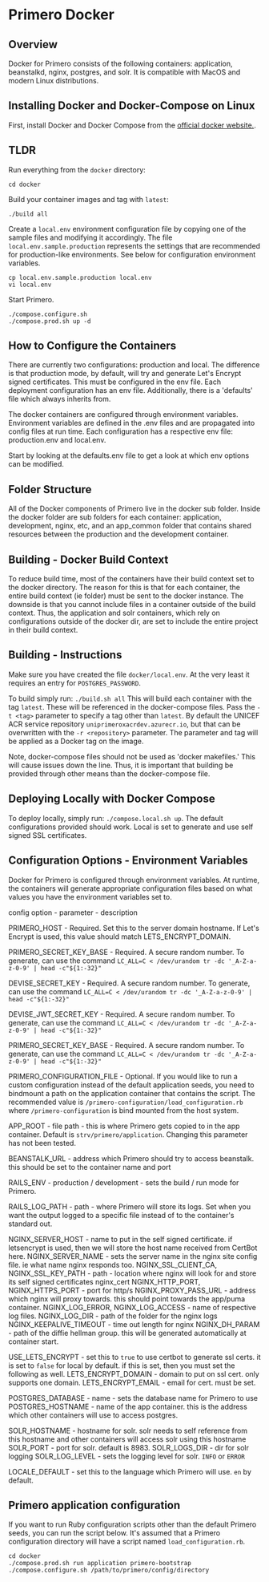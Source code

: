 
# Primero Docker

## Overview

Docker for Primero consists of the following containers: application,
beanstalkd, nginx, postgres, and solr. It is compatible with MacOS and modern
Linux distributions.

## Installing Docker and Docker-Compose on Linux

First, install Docker and Docker Compose from the [official docker
website.](https://docs.docker.com/install/).

## TLDR


Run everything from the `docker` directory:

```
cd docker
```

Build your container images and tag with `latest`:

```
./build all
```

Create a `local.env` environment configuration file by
copying one of the sample files and modifying it accordingly.
The file `local.env.sample.production` represents the settings that
are recommended for production-like environments.
See below for configuration environment variables.

```
cp local.env.sample.production local.env
vi local.env
```

Start Primero.

```
./compose.configure.sh
./compose.prod.sh up -d
```


## How to Configure the Containers

There are currently two configurations: production and local. The difference is
that production mode, by default, will try and generate Let's Encrypt signed
certificates. This must be configured in the env file. Each deployment
configuration has an env file. Additionally, there is a 'defaults' file which
always inherits from.

The docker containers are configured through environment variables. Environment
variables are defined in the .env files and are propagated into config files at
run time. Each configuration has a respective env file: production.env and
local.env.

Start by looking at the defaults.env file to get a look at which env options can
be modified.

## Folder Structure

All of the Docker components of Primero live in the docker sub folder. Inside
the docker folder are sub folders for each container: application, development,
nginx, etc, and an app_common folder that contains shared resources between the
production and the development container.

## Building - Docker Build Context

To reduce build time, most of the containers have their build context set to the
docker directory. The reason for this is that for each container, the entire
build context (ie folder) must be sent to the docker instance. The downside is
that you cannot include files in a container outside of the build context. Thus,
the application and solr containers, which rely on configurations outside of the
docker dir, are set to include the entire project in their build context.

## Building - Instructions
Make sure you have created the file `docker/local.env`. At the very least it requires
an entry for `POSTGRES_PASSWORD`.

To build simply run: `./build.sh all`
This will build each container with the tag `latest`. These will be
referenced in the docker-compose files. Pass the `-t <tag>` parameter
to specify a tag other than `latest`. By default the UNICEF ACR service
repository `uniprimeroxacrdev.azurecr.io`, but that can be overwritten with the
`-r <repository>` parameter. The parameter and tag will be applied as a Docker tag on the image.

Note, docker-compose files should not be used as 'docker makefiles.' This will
cause issues down the line. Thus, it is important that building be provided
through other means than the docker-compose file.

## Deploying Locally with Docker Compose

To deploy locally, simply run: `./compose.local.sh up`. The default
configurations provided should work. Local is set to generate and use self
signed SSL certificates.

## Configuration Options - Environment Variables

Docker for Primero is configured through environment variables. At runtime, the
containers will generate appropriate configuration files based on what values
you have the environment variables set to.

config option - parameter - description

PRIMERO_HOST - Required. Set this to the server domain hostname.
If Let's Encrypt is used, this value should match LETS_ENCRYPT_DOMAIN.

PRIMERO_SECRET_KEY_BASE - Required. A secure random number.
To generate, can use the command `LC_ALL=C < /dev/urandom tr -dc '_A-Z-a-z-0-9' | head -c"${1:-32}"`

DEVISE_SECRET_KEY - Required. A secure random number.
To generate, can use the command `LC_ALL=C < /dev/urandom tr -dc '_A-Z-a-z-0-9' | head -c"${1:-32}"`

DEVISE_JWT_SECRET_KEY - Required. A secure random number.
To generate, can use the command `LC_ALL=C < /dev/urandom tr -dc '_A-Z-a-z-0-9' | head -c"${1:-32}"`

PRIMERO_SECRET_KEY_BASE - Required. A secure random number.
To generate, can use the command `LC_ALL=C < /dev/urandom tr -dc '_A-Z-a-z-0-9' | head -c"${1:-32}"`

PRIMERO_CONFIGURATION_FILE - Optional. If you would like to run a custom configuration instead of
the default application seeds, you need to bindmount a path on the application container that contains the script.
The recommended value is `/primero-configuration/load_configuration.rb` where `/primero-configuration`
is bind mounted from the host system.

APP_ROOT - file path - this is where Primero gets copied to in the app container.
Default is `strv/primero/application`. Changing this parameter has not been tested.

BEANSTALK_URL - address which Primero should try to access beanstalk.
this should be set to the container name and port

RAILS_ENV - production / development - sets the build / run mode for Primero.

RAILS_LOG_PATH - path - where Primero will store its logs. Set when you want the output logged
to a specific file instead of to the container's standard out.

NGINX_SERVER_HOST - name to put in the self signed certificate. if letsencrypt
is used, then we will store the host name received from CertBot here.
NGINX_SERVER_NAME - sets the server name in the nginx site config file. ie what
name nginx responds too.
NGINX_SSL_CLIENT_CA, NGINX_SSL_KEY_PATH - path - location where nginx will look
for and store its self signed certificates
nginx_cert
NGINX_HTTP_PORT, NGINX_HTTPS_PORT - port for http/s
NGINX_PROXY_PASS_URL - address which nginx will proxy towards. this should point
towards the app/puma container.
NGINX_LOG_ERROR, NGINX_LOG_ACCESS - name of respective log files.
NGINX_LOG_DIR - path of the folder for the nginx logs
NGINX_KEEPALIVE_TIMEOUT - time out length for nginx
NGINX_DH_PARAM - path of the diffie hellman group. this will be generated
automatically at container start.

USE_LETS_ENCRYPT - set this to `true` to use certbot to generate ssl certs. it
is set to `false` for local by default. if this is set, then you must set the
following as well.
LETS_ENCRYPT_DOMAIN - domain to put on ssl cert. only supports one domain.
LETS_ENCRYPT_EMAIL - email for cert. must be set.

POSTGRES_DATABASE - name - sets the database name for Primero to use
POSTGRES_HOSTNAME - name of the app container. this is the address which other
containers will use to access postgres.

SOLR_HOSTNAME - hostname for solr. solr needs to self reference from this
hostname and other containers will access solr using this hostname
SOLR_PORT - port for solr. default is 8983.
SOLR_LOGS_DIR - dir for solr logging
SOLR_LOG_LEVEL - sets the logging level for solr. `INFO` or `ERROR`

LOCALE_DEFAULT - set this to the language which Primero will use. `en` by
default.

## Primero application configuration

If you want to run Ruby configuration scripts other than the default Primero seeds,
you can run the script below.
It's assumed that a Primero configuration directory will have a script named `load_configuration.rb`.

```
cd docker
./compose.prod.sh run application primero-bootstrap
./compose.configure.sh /path/to/primero/config/directory
```

